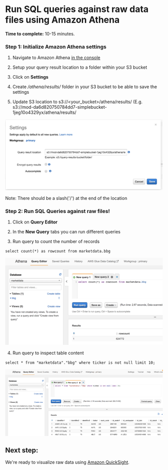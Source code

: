 # Run SQL queries against raw data files using Amazon Athena

**Time to complete:** 10-15 minutes.

### Step 1: Initialize Amazon Athena settings

1. Navigate to Amazon Athena [in the console](https://console.aws.amazon.com/athena)

1. Setup your query result location to a folder within your S3 bucket

1. Click on **Settings**

1. Create  */athena/results/* folder in your S3 bucket to be able to save the settings

1. Update S3 location to  s3://&lt;your_bucket&gt;/athena/results/ (E.g. s3://mod-da6d820750784dd7-simplebucket-1jeg10o4329yx/athena/results/

  ![Record count](assets/AthenaSettingsForResults.png)

Note: There should be a slash('/') at the end of the location

### Step 2: Run SQL Queries against raw files!

1. Click on **Query Editor**

1. In the **New Query** tabs you can run different queries

1. Run query to count the number of records
  ```
  select count(*) as rowcount from marketdata.bbg
  ```
  ![Record count](assets/AthenaCountQuery.png)

4. Run query to inspect table content
  ```
  select * from "marketdata"."bbg" where ticker is not null limit 10;
  ```
![Sample data](assets/AthenaInspectContent.png)


## Next step:

We're ready to visualize raw data using [Amazon QuickSight](../3_AmazonQuickSight).
